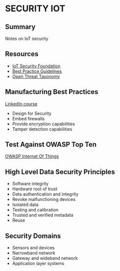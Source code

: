 # SECURITY IOT

## Summary

Notes on IoT security

## Resources

- [IoT Security Foundation](https://www.iotsecurityfoundation.org/)
- [Best Practice Guidelines](https://www.iotsecurityfoundation.org/best-practice-guidelines/)
- [Open Threat Taxonomy](https://www.auditscripts.com/free-resources/open-threat-taxonomy/)

## Manufacturing Best Practices

[LinkedIn course](https://www.linkedin.com/learning/securing-the-iot-privacy/attacks-and-glitches?u=2240169)

- Design for Security
- Embed firewalls
- Provide encryption capabilities
- Tamper detection capabilities

## Test Against OWASP Top Ten

[OWASP Internet Of Things](https://www.owasp.org/index.php/OWASP_Internet_of_Things_Project)

## High Level Data Security Principles

- Software integrity
- Hardware root of trust
- Data authentication and integrity
- Revoke malfunctioning devices
- Isolated data
- Testing and calibration
- Trusted and verified metadata
- Reuse

## Security Domains

- Sensors and devices
- Narrowband network
- Gateway and wideband network
- Application layer systems
